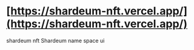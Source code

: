 # [https://shardeum-nft.vercel.app/](https://shardeum-nft.vercel.app/)

 shardeum nft
 Shardeum name space ui
